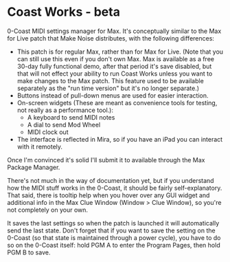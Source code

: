 # Coast Works - beta

0-Coast MIDI settings manager for Max. It's conceptually similar to the Max for Live patch that Make Noise distributes, with the following differences:

* This patch is for regular Max, rather than for Max for Live. (Note that you can still use this even if you don't own Max. Max is available as a free 30-day fully functional demo, after that period it's save disabled, but that will not effect your ability to run Coast Works unless you want to make changes to the Max patch. This feature used to be available separately as the "run time version" but it's no longer separate.)
* Buttons instead of pull-down menus are used for easier interaction. 
* On-screen widgets (These are meant as convenience tools for testing, not really as a performance tool.):
    * A keyboard to send MIDI notes
    * A dial to send Mod Wheel
    * MIDI clock out
* The interface is reflected in Mira, so if you have an iPad you can interact with it remotely. 

Once I'm convinced it's solid I'll submit it to available through the Max Package Manager.

There's not much in the way of documentation yet, but if you understand how the MIDI stuff works in the 0-Coast, it should be fairly self-explanatory. That said, there is tooltip help when you hover over any GUI widget and additional info in the Max Clue Window (Window > Clue Window), so you're not completely on your own. 

It saves the last settings so when the patch is launched it will automatically send the last state. Don't forget that if you want to save the setting on the 0-Coast (so that state is maintained through a power cycle), you have to do so on the 0-Coast itself: hold PGM A to enter the Program Pages, then hold PGM B to save.